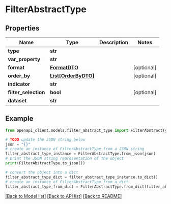 # FilterAbstractType


## Properties

Name | Type | Description | Notes
------------ | ------------- | ------------- | -------------
**type** | **str** |  | 
**var_property** | **str** |  | 
**format** | [**FormatDTO**](FormatDTO.md) |  | [optional] 
**order_by** | [**List[OrderByDTO]**](OrderByDTO.md) |  | [optional] 
**indicator** | **str** |  | 
**filter_selection** | **bool** |  | [optional] 
**dataset** | **str** |  | 

## Example

```python
from openapi_client.models.filter_abstract_type import FilterAbstractType

# TODO update the JSON string below
json = "{}"
# create an instance of FilterAbstractType from a JSON string
filter_abstract_type_instance = FilterAbstractType.from_json(json)
# print the JSON string representation of the object
print(FilterAbstractType.to_json())

# convert the object into a dict
filter_abstract_type_dict = filter_abstract_type_instance.to_dict()
# create an instance of FilterAbstractType from a dict
filter_abstract_type_from_dict = FilterAbstractType.from_dict(filter_abstract_type_dict)
```
[[Back to Model list]](../README.md#documentation-for-models) [[Back to API list]](../README.md#documentation-for-api-endpoints) [[Back to README]](../README.md)


